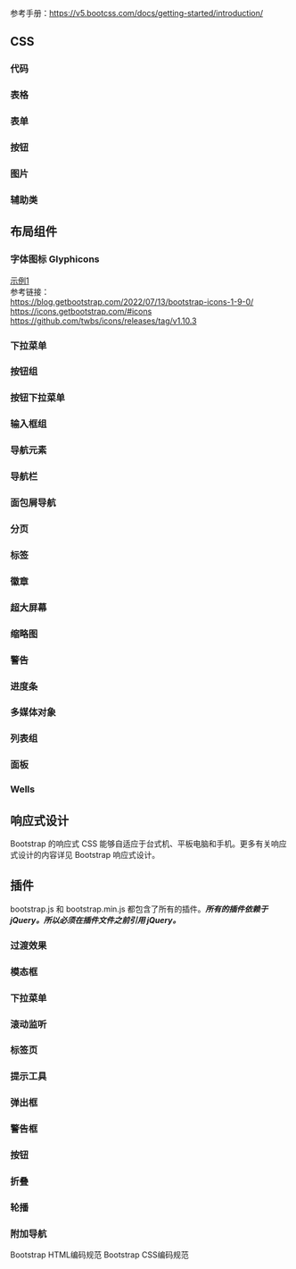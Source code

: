 
参考手册：https://v5.bootcss.com/docs/getting-started/introduction/

## CSS
### 代码
### 表格
### 表单
### 按钮
### 图片
### 辅助类

## 布局组件
### 字体图标 Glyphicons
[示例1](demo1.html)  
参考链接：  
https://blog.getbootstrap.com/2022/07/13/bootstrap-icons-1-9-0/  
https://icons.getbootstrap.com/#icons  
https://github.com/twbs/icons/releases/tag/v1.10.3  

### 下拉菜单


### 按钮组


### 按钮下拉菜单


### 输入框组


### 导航元素


### 导航栏


### 面包屑导航


### 分页


### 标签


### 徽章


### 超大屏幕


### 缩略图


### 警告


### 进度条


### 多媒体对象


### 列表组


### 面板


### Wells



## 响应式设计
Bootstrap 的响应式 CSS 能够自适应于台式机、平板电脑和手机。更多有关响应式设计的内容详见 Bootstrap 响应式设计。

## 插件
bootstrap.js 和 bootstrap.min.js 都包含了所有的插件。**_所有的插件依赖于 jQuery。所以必须在插件文件之前引用 jQuery。_**
### 过渡效果
### 模态框
### 下拉菜单
### 滚动监听
### 标签页
### 提示工具
### 弹出框
### 警告框
### 按钮
### 折叠
### 轮播
### 附加导航








Bootstrap HTML编码规范
Bootstrap CSS编码规范
